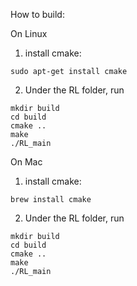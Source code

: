 
How to build:

On Linux

1. install cmake:
```
sudo apt-get install cmake
```

2. Under the RL folder, run 

```
mkdir build
cd build
cmake ..
make
./RL_main

```


On Mac

1. install cmake:
```
brew install cmake
```

2. Under the RL folder, run 

```
mkdir build
cd build
cmake ..
make
./RL_main

```